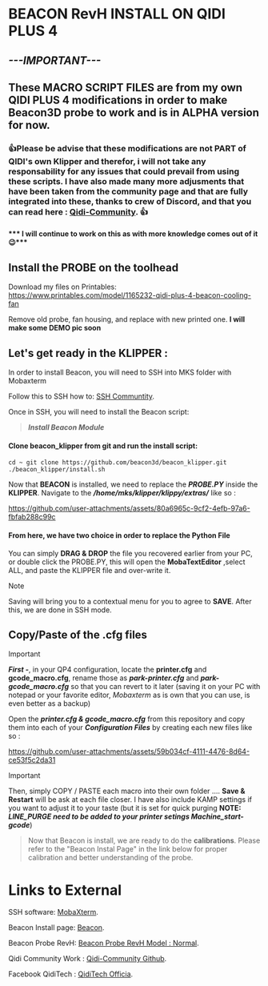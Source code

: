 # **BEACON RevH INSTALL ON QIDI PLUS 4**

## ***---IMPORTANT---***
## These MACRO SCRIPT FILES are from my own QIDI PLUS 4 modifications in order to make Beacon3D probe to work and is in ALPHA version for now.


### :+1:Please be advise that these modifications are not PART of QIDI's own Klipper and therefor, i will not take any responsability for any issues that could prevail from using these scripts. I have also made many more adjusments that have been taken from the community page and that are fully integrated into these, thanks to crew of Discord, and that you can read here : [Qidi-Community](https://github.com/qidi-community/Plus4-Wiki/tree/main). :+1:

#### *** I will continue to work on this as with more knowledge comes out of it :wink:*** ####

## Install the PROBE on the toolhead
Download my files on Printables:
https://www.printables.com/model/1165232-qidi-plus-4-beacon-cooling-fan

Remove old probe, fan housing, and replace with new printed one.
**I will make some DEMO pic soon**

## Let's get ready in the KLIPPER :

In order to install Beacon, you will need to SSH into MKS folder with Mobaxterm 

Follow this to SSH how to: [SSH Communtity](https://github.com/qidi-community/Plus4-Wiki/blob/main/content/ssh-access/README.md).

Once in SSH, you will need to install the Beacon script:
> ***Install Beacon Module***
#### Clone beacon_klipper from git and run the install script:

`cd ~
git clone https://github.com/beacon3d/beacon_klipper.git
./beacon_klipper/install.sh`

Now that **BEACON** is installed, we need to replace the ***PROBE.PY*** inside the **KLIPPER**.
Navigate to the ***/home/mks/klipper/klippy/extras/*** like so : 

https://github.com/user-attachments/assets/80a6965c-9cf2-4efb-97a6-fbfab288c99c
#### From here, we have two choice in order to replace the Python File ####
You can simply **DRAG & DROP** the file you recovered earlier from your PC, or double click the PROBE.PY, this will open the **MobaTextEditor** ,select ALL, and paste the KLIPPER file and over-write it. 
> [!NOTE]
> Saving will bring you to a contextual menu for you to agree to **SAVE**.
After this, we are done in SSH mode.

## Copy/Paste of the .cfg files
> [!IMPORTANT]
***First -***, in your QP4 configuration, locate the **printer.cfg** and **gcode_macro.cfg**, rename those as ***park-printer.cfg*** and ***park-gcode_macro.cfg*** so that you can revert to it later (saving it on your PC with notepad or your favorite editor, *Mobaxterm* as is own that you can use, is even better as a backup)

Open the ***printer.cfg & gcode_macro.cfg*** from this repository and copy them into each of your ***Configuration Files*** by creating each new files like so :

https://github.com/user-attachments/assets/59b034cf-4111-4476-8d64-ce53f5c2da31
> [!IMPORTANT]
Then, simply COPY / PASTE each macro into their own folder .... **Save & Restart** will be ask at each file closer. I have also include KAMP settings if you want to adjust it to your taste (but it is set for quick purging  **NOTE:** ***LINE_PURGE need to be added to your printer setings Machine_start-gcode***)
>
> Now that Beacon is install, we are ready to do the **calibrations**. Please refer to the "Beacon Instal Page" in the link below for proper calibration and better understanding of the probe.

# Links to External

SSH software: [MobaXterm](https://mobaxterm.mobatek.net/download.html).

Beacon Install page: [Beacon](https://docs.beacon3d.com/quickstart/).

Beacon Probe RevH: [Beacon Probe RevH Model : Normal](https://beacon3d.com/product/beacon-h/).

Qidi Community Work : [Qidi-Community Github](https://github.com/qidi-community/Plus4-Wiki/tree/main).

Facebook QidiTech : [QidiTech Officia](https://www.facebook.com/groups/qiditechofficialusers).
